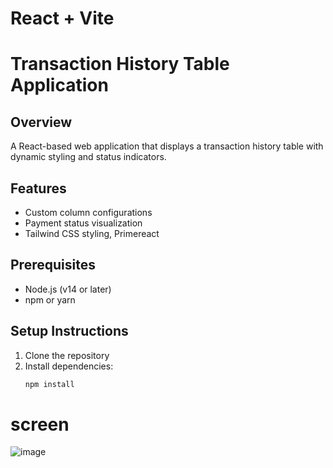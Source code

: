 # React + Vite
# Transaction History Table Application

## Overview
A React-based web application that displays a transaction history table with dynamic styling and status indicators.

## Features
- Custom column configurations
- Payment status visualization
- Tailwind CSS styling, Primereact

## Prerequisites
- Node.js (v14 or later)
- npm or yarn


## Setup Instructions
1. Clone the repository
2. Install dependencies:
   ```bash
   npm install

# screen
![image](https://github.com/user-attachments/assets/fab22f92-d582-4255-af53-8554f59408ab)
